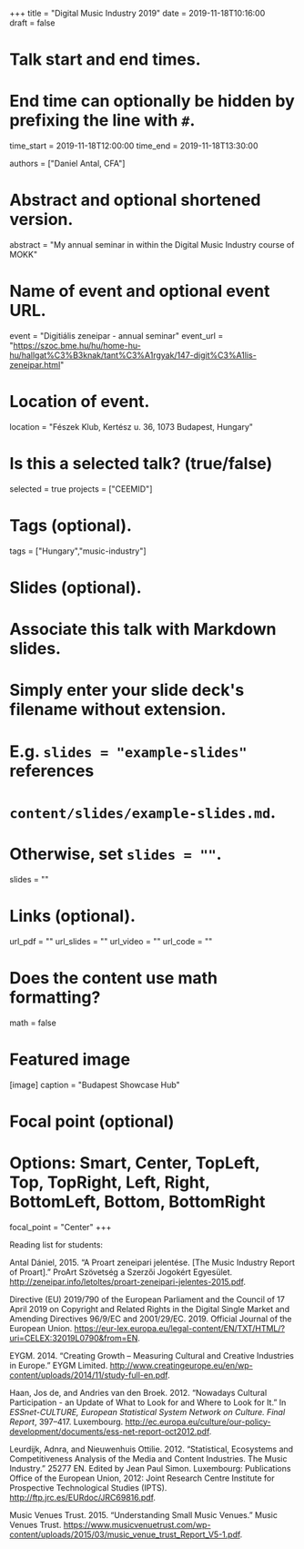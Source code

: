 +++
title = "Digital Music Industry 2019"
date = 2019-11-18T10:16:00  
draft = false

# Talk start and end times.
#   End time can optionally be hidden by prefixing the line with `#`.
time_start = 2019-11-18T12:00:00
time_end = 2019-11-18T13:30:00

authors = ["Daniel Antal, CFA"]

# Abstract and optional shortened version.
abstract = "My annual seminar in within the Digital Music Industry course of MOKK"

# Name of event and optional event URL.
event = "Digitiális zeneipar - annual seminar"
event_url = "https://szoc.bme.hu/hu/home-hu-hu/hallgat%C3%B3knak/tant%C3%A1rgyak/147-digit%C3%A1lis-zeneipar.html"

# Location of event.
location = "Fészek Klub, Kertész u. 36, 1073 Budapest, Hungary"

# Is this a selected talk? (true/false)
selected = true
projects = ["CEEMID"]

# Tags (optional).
tags = ["Hungary","music-industry"]

# Slides (optional).
#   Associate this talk with Markdown slides.
#   Simply enter your slide deck's filename without extension.
#   E.g. `slides = "example-slides"` references 
#   `content/slides/example-slides.md`.
#   Otherwise, set `slides = ""`.
slides = ""

# Links (optional).
url_pdf = ""
url_slides = ""
url_video = ""
url_code = ""

# Does the content use math formatting?
math = false

# Featured image
[image]
  caption = "Budapest Showcase Hub"

  # Focal point (optional)
  # Options: Smart, Center, TopLeft, Top, TopRight, Left, Right, BottomLeft, Bottom, BottomRight
  focal_point = "Center"
+++

Reading list for students:

Antal Dániel, 2015. “A Proart zeneipari jelentése. [The Music Industry Report of Proart].” ProArt Szövetség a Szerzői Jogokért Egyesület. http://zeneipar.info/letoltes/proart-zeneipari-jelentes-2015.pdf.

Directive (EU) 2019/790 of the European Parliament and the Council of 17 April 2019 on Copyright and Related Rights in the Digital Single Market and Amending Directives 96/9/EC and 2001/29/EC. 2019. Official Journal of the European Union. https://eur-lex.europa.eu/legal-content/EN/TXT/HTML/?uri=CELEX:32019L0790&from=EN.


EYGM. 2014. “Creating Growth – Measuring Cultural and Creative Industries in Europe.” EYGM Limited. http://www.creatingeurope.eu/en/wp-content/uploads/2014/11/study-full-en.pdf.

Haan, Jos de, and Andries van den Broek. 2012. “Nowadays Cultural Participation - an Update of What to Look for and Where to Look for It.” In _ESSnet-CULTURE, European Statistical System Network on Culture. Final Report_, 397–417. Luxembourg. http://ec.europa.eu/culture/our-policy-development/documents/ess-net-report-oct2012.pdf.

Leurdijk, Adnra, and Nieuwenhuis Ottilie. 2012. “Statistical, Ecosystems and Competitiveness Analysis of the Media and Content Industries. The Music Industry.” 25277 EN. Edited by Jean Paul Simon. Luxembourg: Publications Office of the European Union, 2012: Joint Research Centre Institute for Prospective Technological Studies (IPTS). http://ftp.jrc.es/EURdoc/JRC69816.pdf.

Music Venues Trust. 2015. “Understanding Small Music Venues.” Music Venues Trust. https://www.musicvenuetrust.com/wp-content/uploads/2015/03/music_venue_trust_Report_V5-1.pdf.

